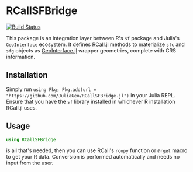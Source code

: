 # RCallSFBridge

[![Build Status](https://github.com/JuliaGeo/RCallSFBridge.jl/actions/workflows/CI.yml/badge.svg?branch=main)](https://github.com/JuliaGeo/RCallSFBridge.jl/actions/workflows/CI.yml?query=branch%3Amain)

This package is an integration layer between R's `sf` package and Julia's `GeoInterface` ecosystem.  It defines [RCall.jl](https://github.com/JuliaInterop/RCall.jl) methods to materialize `sfc` and `sfg` objects as [GeoInterface.jl](https://github.com/JuliaGeo/GeoInterface.jl) wrapper geometries, complete with CRS information.

## Installation

Simply run `using Pkg; Pkg.add(url = "https://github.com/JuliaGeo/RCallSFBridge.jl")` in your Julia REPL.  Ensure that you have the `sf` library installed in whichever R installation RCall.jl uses.

## Usage
```julia
using RCallSFBridge
```
is all that's needed, then you can use RCall's `rcopy` function or `@rget` macro to get your R data.  Conversion is performed automatically and needs no input from the user.
